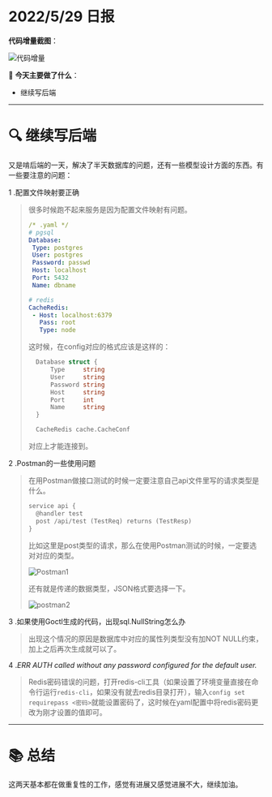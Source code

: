 # 2022/5/29 日报

**代码增量截图**：

![代码增量](D:\Courses_spring_22\database-project\日报\imgs\5-30\代码增量.jpg)



📑 **今天主要做了什么**：

- 继续写后端



---

# 🔍 继续写后端

​	又是啃后端的一天，解决了半天数据库的问题，还有一些模型设计方面的东西。有一些要注意的问题：

1 .配置文件映射要正确

>很多时候跑不起来服务是因为配置文件映射有问题。
>
>```yaml
>/* .yaml */
># pgsql
>Database:
>  Type: postgres
>  User: postgres
>  Password: passwd
>  Host: localhost
>  Port: 5432
>  Name: dbname
>
># redis
>CacheRedis:
>  - Host: localhost:6379
>    Pass: root
>    Type: node
>```
>
>这时候，在config对应的格式应该是这样的：
>
>```go
>	Database struct {
>		Type     string
>		User     string
>		Password string
>		Host     string
>		Port     int
>		Name     string
>	}
>
>	CacheRedis cache.CacheConf
>```
>
>对应上才能连接到。



2 .Postman的一些使用问题

>在用Postman做接口测试的时候一定要注意自己api文件里写的请求类型是什么。
>
>```go
>service api {
>	@handler test
>	post /api/test (TestReq) returns (TestResp)
>}
>```
>
>比如这里是post类型的请求，那么在使用Postman测试的时候，一定要选对对应的类型。
>
>![Postman1](D:\Courses_spring_22\database-project\日报\imgs\5-30\Postman1.jpg)
>
> 
>
>还有就是传递的数据类型，JSON格式要选择一下。
>
>![postman2](D:\Courses_spring_22\database-project\日报\imgs\5-30\postman2.jpg)



3 .如果使用Goctl生成的代码，出现sql.NullString怎么办

>出现这个情况的原因是数据库中对应的属性列类型没有加NOT NULL约束，加上之后再次生成就可以了。



4 .*ERR AUTH <password> called without any password configured for the default user.*

>Redis密码错误的问题，打开redis-cli工具（如果设置了环境变量直接在命令行运行`redis-cli`，如果没有就去redis目录打开），输入`config set requirepass <密码>`就能设置密码了，这时候在yaml配置中将redis密码更改为刚才设置的值即可。



---

# 📚 总结

​	这两天基本都在做重复性的工作，感觉有进展又感觉进展不大，继续加油。